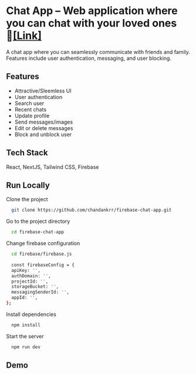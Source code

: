 # Chat App – Web application where you can chat with your loved ones 🔗[[Link]](https://firebase-chat-app-chandankrr.vercel.app/login)

A chat app where you can seamlessly communicate with friends and family. Features include user authentication, messaging, and user blocking. 

## Features

- Attractive/Sleemless UI
- User authentication
- Search user
- Recent chats
- Update profile
- Send messages/images
- Edit or delete messages
- Block and unblock user



## Tech Stack

React, NextJS, Tailwind CSS, Firebase


## Run Locally

Clone the project

```bash
  git clone https://github.com/chandankrr/firebase-chat-app.git
```

Go to the project directory

```bash
  cd firebase-chat-app
```

Change firebase configuration
```bash
  cd firebase/firebase.js
  
  const firebaseConfig = {
  apiKey: '',
  authDomain: '',
  projectId: '',
  storageBucket: '',
  messagingSenderId: '',
  appId: '',
};
```

Install dependencies

```bash
  npm install
```

Start the server

```bash
  npm run dev
```
## Demo
